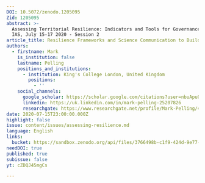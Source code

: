 ```yaml
---
DOI: 10.5072/zenodo.1205095
Zid: 1205095
abstract: >-
  Assessing Territorial Resilience: Indicators and Tools for Governance, Paris
  IAS, July 15-17 2020 - Session 2
article_title: Resilience Frameworks and Science Communication to Build Back Better
authors:
  - firstname: Mark
    is_institution: false
    lastname: Pelling
    positions_and_institutions:
      - institution: King's College London, United Kingdom
        positions:
          - ''
    social_channels:
      google_scholar: https://scholar.google.com/citations?user=nbuApuQAAAAJ&hl=en
      linkedin: https://uk.linkedin.com/in/mark-pelling-25207826
      researchgate: https://www.researchgate.net/profile/Mark-Pelling/4
date: 2020-07-15T23:00:00.000Z
highlight: false
issue: content/issues/assessing-resilience.md
language: English
links:
  bucket: https://sandbox.zenodo.org/api/files/3766498b-c1f9-424d-9e77-428a369f8116
needDOI: true
published: true
subissue: false
yt: cZDQJ45mgCs

---
```









<Youtube yt="cZDQJ45mgCs" caption="Resilience frameworks and science communication to Build Back Better"></Youtube>